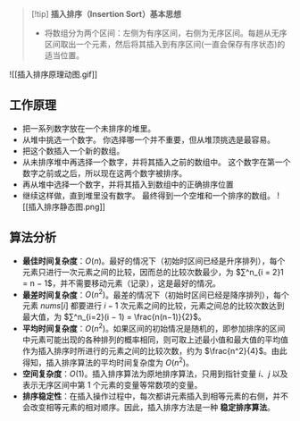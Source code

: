 >[!tip] **插入排序（Insertion Sort）基本思想**
>* 将数组分为两个区间：左侧为有序区间，右侧为无序区间。每趟从无序区间取出一个元素，然后将其插入到有序区间(一直会保存有序状态)的适当位置。

![[插入排序原理动图.gif]]

## 工作原理

- 把一系列数字放在一个未排序的堆里。
- 从堆中挑选一个数字。 你选择哪一个并不重要，但从堆顶挑选是最容易。
- 把这个数插入一个新的数组。
- 从未排序堆中再选择一个数字，并将其插入之前的数组中。 这个数字在第一个数字之前或之后，所以现在这两个数字被排序。
- 再从堆中选择一个数字，并将其插入到数组中的正确排序位置
- 继续这样做，直到堆里没有数字。 最终得到一个空堆和一个排序的数组。
![[插入排序静态图.png]]

## 算法分析

- **最佳时间复杂度**：$O(n)$。最好的情况下（初始时区间已经是升序排列），每个元素只进行一次元素之间的比较，因而总的比较次数最少，为 $∑^n_{i = 2}1 = n − 1$，并不需要移动元素（记录），这是最好的情况。
- **最差时间复杂度**：$O(n^2)$。最差的情况下（初始时区间已经是降序排列），每个元素 $nums[i]$ 都要进行 $i - 1$ 次元素之间的比较，元素之间总的比较次数达到最大值，为 $∑^n_{i=2}(i − 1) = \frac{n(n−1)}{2}$。
- **平均时间复杂度**：$O(n^2)$。如果区间的初始情况是随机的，即参加排序的区间中元素可能出现的各种排列的概率相同，则可取上述最小值和最大值的平均值作为插入排序时所进行的元素之间的比较次数，约为 $\frac{n^2}{4}$。由此得知，插入排序算法的平均时间复杂度为 $O(n^2)$。
- **空间复杂度**：$O(1)$。插入排序算法为原地排序算法，只用到指针变量 $i$、$j$ 以及表示无序区间中第 $1$ 个元素的变量等常数项的变量。
- **排序稳定性**：在插入操作过程中，每次都讲元素插入到相等元素的右侧，并不会改变相等元素的相对顺序。因此，插入排序方法是一种 **稳定排序算法**。